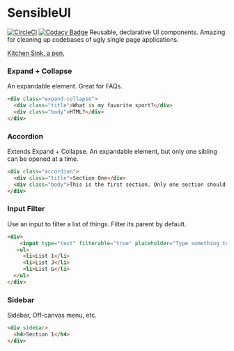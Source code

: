 # SensibleUI
[![CircleCI](https://circleci.com/gh/justingeeslin/sensibleui.svg?style=svg)](https://circleci.com/gh/justingeeslin/sensibleui)
[![Codacy Badge](https://api.codacy.com/project/badge/Grade/a3b265b60ad44a7fa32ffedb57ac2961)](https://www.codacy.com/project/justingeeslin/sensibleui/dashboard?utm_source=github.com&amp;utm_medium=referral&amp;utm_content=justingeeslin/sensibleui&amp;utm_campaign=Badge_Grade_Dashboard)
Reusable, declarative UI components. Amazing for cleaning up codebases of ugly single page applications.

[Kitchen Sink, a pen.](https://codepen.io/geesman/pen/VBmPZN?editors=1000)

### Expand + Collapse
An expandable element. Great for FAQs.
```html
<div class="expand-collapse">
  <div class="title">What is my favorite sport?</div>
  <div class="body">HTML?</div>
</div>
```

### Accordion
Extends Expand + Collapse. An expandable element, but only one sibling can be opened at a time.
```html
<div class="accordion">
  <div class="title">Section One</div>
  <div class="body">This is the first section. Only one section should be open at a time.</div>
</div>
```

### Input Filter
Use an input to filter a list of things.
Filter its parent by default.
```html
<div>
	<input type="text" filterable="true" placeholder="Type something to filter the list below.">
   <ul>
	 <li>List 1</li>
	 <li>List J</li>
	 <li>List G</li>
  </ul>
</div>
```

### Sidebar
Sidebar, Off-canvas menu, etc.
```html
<div sidebar>
  <h4>Section 1</h4>
</div>
```
